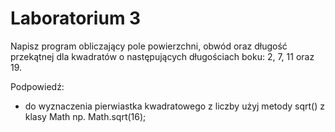# Laboratorium 3

Napisz program obliczający pole powierzchni, obwód oraz długość przekątnej dla kwadratów o następujących długościach boku: 2, 7, 11 oraz 19.

Podpowiedź:
- do wyznaczenia pierwiastka kwadratowego z liczby użyj metody sqrt() z klasy Math np. Math.sqrt(16);